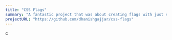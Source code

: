 ```yaml
---
title: "CSS Flags"
summary: "A fantastic project that was about creating flags with just single div and CSS"
projectURL: "https://github.com/dhanishgajjar/css-flags"
---
```

c